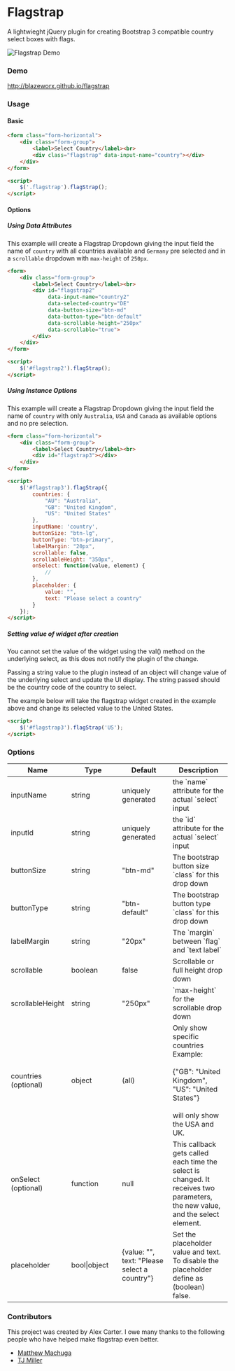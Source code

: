 # Flagstrap

A lightwieght jQuery plugin for creating Bootstrap 3 compatible country select boxes with flags.

![Flagstrap Demo](http://blazeworx.com/flagstrap.gif)

### Demo
http://blazeworx.github.io/flagstrap

### Usage

#### Basic

```html
<form class="form-horizontal">
	<div class="form-group">
        <label>Select Country</label><br>
        <div class="flagstrap" data-input-name="country"></div>
    </div>
</form>
```

```html
<script>
    $('.flagstrap').flagStrap();
</script>
```

#### Options

##### Using Data Attributes
This example will create a Flagstrap Dropdown giving the input field the name of `country` with all countries available and `Germany` pre selected and in a `scrollable` dropdown with `max-height` of `250px`.

```html
<form>
    <div class="form-group">
        <label>Select Country</label><br>
        <div id="flagstrap2"
             data-input-name="country2"
             data-selected-country="DE"
             data-button-size="btn-md"
             data-button-type="btn-default"
             data-scrollable-height="250px"
             data-scrollable="true">
        </div>
    </div>
</form>
```

```html
<script>
    $('#flagstrap2').flagStrap();
</script>
```

##### Using Instance Options
This example will create a Flagstrap Dropdown giving the input field the name of `country` with only `Australia`, `USA` and `Canada` as available options and no pre selection.

```html
<form class="form-horizontal">
    <div class="form-group">
        <label>Select Country</label><br>
        <div id="flagstrap3"></div>
    </div>
</form>
```

```html
<script>
    $('#flagstrap3').flagStrap({
        countries: {
            "AU": "Australia",
            "GB": "United Kingdom",
            "US": "United States"
        },
        inputName: 'country',
        buttonSize: "btn-lg",
        buttonType: "btn-primary",
        labelMargin: "20px",
        scrollable: false,
        scrollableHeight: "350px",
        onSelect: function(value, element) {
            //
        },
        placeholder: {
            value: "",
            text: "Please select a country"
        }
    });
</script>
```

##### Setting value of widget after creation
You cannot set the value of the widget using the val() method on the underlying select, as this does not notify the plugin of the change.

Passing a string value to the plugin instead of an object will change value of the underlying select and update the UI display. The string passed should be the country code of the country to select.

The example below will take the flagstrap widget created in the example above and change its selected value to the United States.

```html
<script>
    $('#flagstrap3').flagStrap('US');
</script>
```

### Options
<table class="table table-bordered table-striped">
    <thead>
    <tr>
        <th style="width: 100px;">Name</th>
        <th style="width: 100px;">Type</th>
        <th style="width: 100px;">Default</th>
        <th>Description</th>
    </tr>
    </thead>
    <tbody>
    <tr>
        <td>inputName</td>
        <td>string</td>
        <td>uniquely generated</td>
        <td>the `name` attribute for the actual `select` input</td>
    </tr>
    <tr>
        <td>inputId</td>
        <td>string</td>
        <td>uniquely generated</td>
        <td>the `id` attribute for the actual `select` input</td>
    </tr>
    <tr>
        <td>buttonSize</td>
        <td>string</td>
        <td>"btn-md"</td>
        <td>The bootstrap button size `class` for this drop down</td>
    </tr>
    <tr>
        <td>buttonType</td>
        <td>string</td>
        <td>"btn-default"</td>
        <td>The bootstrap button type `class` for this drop down</td>
    </tr>
    <tr>
        <td>labelMargin</td>
        <td>string</td>
        <td>"20px"</td>
        <td>The `margin` between `flag` and `text label`</td>
    </tr>
    <tr>
        <td>scrollable</td>
        <td>boolean</td>
        <td>false</td>
        <td>Scrollable or full height drop down</td>
    </tr>
    <tr>
        <td>scrollableHeight</td>
        <td>string</td>
        <td>"250px"</td>
        <td>`max-height` for the scrollable drop down</td>
    </tr>
    <tr>
        <td>countries (optional)</td>
        <td>object</td>
        <td>(all)</td>
        <td>Only show specific countries<br>Example:<br><br>{"GB": "United Kingdom", "US": "United States"}<br><br>will only show the USA and UK.</td>
    </tr>
    <tr>
        <td>onSelect (optional)</td>
        <td>function</td>
        <td>null</td>
        <td>This callback gets called each time the select is changed. It receives two parameters, the new value, and the select element.</td>
     </tr>
     <tr>
        <td>placeholder</td>
        <td>bool|object</td>
        <td>{value: "", text: "Please select a country"}</td>
        <td>Set the placeholder value and text. To disable the placeholder define as (boolean) false.</td>
    </tr>
    </tbody>
</table>

### Contributors

This project was created by Alex Carter. I owe many thanks to the following people who have helped make flagstrap even better.

* [Matthew Machuga](https://github.com/machuga)
* [TJ Miller](https://github.com/sixlive)
